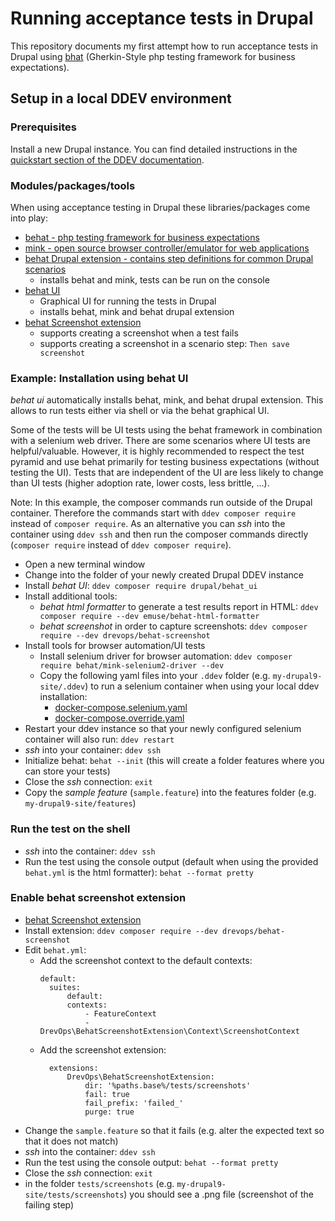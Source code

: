 # Running acceptance tests in Drupal

This repository documents my first attempt how to run acceptance tests in Drupal using [bhat](https://behat.org/) (Gherkin-Style php testing framework for business expectations).

## Setup in a local DDEV environment

### Prerequisites

Install a new Drupal instance. You can find detailed instructions in the [quickstart section of the DDEV documentation](https://ddev.readthedocs.io/en/latest/users/quickstart/).

### Modules/packages/tools

When using acceptance testing in Drupal these libraries/packages come into play:

- [behat - php testing framework for business expectations](https://behat.org/)
- [mink - open source browser controller/emulator for web applications](https://mink.behat.org/en/latest/)
- [behat Drupal extension - contains step definitions for common Drupal scenarios](https://behat-drupal-extension.readthedocs.io/en/stable/intro.html)
    - installs behat and mink, tests can be run on the console
- [behat UI](https://www.drupal.org/project/behat_ui)
    - Graphical UI for running the tests in Drupal
    - installs behat, mink and behat drupal extension
- [behat Screenshot extension](https://github.com/drevops/behat-screenshot)
    - supports creating a screenshot when a test fails
    - supports creating a screenshot in a scenario step: `Then save screenshot`

### Example: Installation using behat UI

*behat ui* automatically installs behat, mink, and behat drupal extension. This allows to run tests either via shell or via the behat graphical UI. 

Some of the tests will be UI tests using the behat framework in combination with a selenium web driver. There are some scenarios where UI tests are helpful/valuable. However, it is highly recommended to respect the test pyramid and use behat primarily for testing business expectations (without testing the UI). Tests that are independent of the UI are less likely to change than UI tests (higher adoption rate, lower costs, less brittle, ...).

Note: In this example, the composer commands run outside of the Drupal container. Therefore the commands start with `ddev composer require` instead of `composer require`. As an alternative you can *ssh* into the container using `ddev ssh` and then run the composer commands directly (`composer require` instead of `ddev composer require`).

- Open a new terminal window
- Change into the folder of your newly created Drupal DDEV instance
- Install *behat UI*: `ddev composer require drupal/behat_ui`
- Install additional tools:
    - *behat html formatter* to generate a test results report in HTML: `ddev composer require --dev emuse/behat-html-formatter`
    - *behat screenshot* in order to capture screenshots: `ddev composer require --dev drevops/behat-screenshot`
- Install tools for browser automation/UI tests
    - Install selenium driver for browser automation: `ddev composer require behat/mink-selenium2-driver --dev`
    - Copy the following yaml files into your `.ddev` folder (e.g. `my-drupal9-site/.ddev`) to run a selenium container when using your local ddev installation: 
        - [docker-compose.selenium.yaml](.ddev/docker-compose.selenium.yaml)
        - [docker-compose.override.yaml](.ddev/docker-compose.override.yaml)
- Restart your ddev instance so that your newly configured selenium container will also run: `ddev restart`
- *ssh* into your container: `ddev ssh`
- Initialize behat: `behat --init` (this will create a folder features where you can store your tests)
- Close the *ssh* connection: `exit`
- Copy the *sample feature* (`sample.feature`) into the features folder (e.g. `my-drupal9-site/features`)

### Run the test on the shell

- *ssh* into the container: `ddev ssh`
- Run the test using the console output (default when using the provided `behat.yml` is the html formatter): `behat --format pretty`

### Enable behat screenshot extension

- [behat Screenshot extension](https://github.com/drevops/behat-screenshot)
- Install extension: `ddev composer require --dev drevops/behat-screenshot`
- Edit `behat.yml`:
    - Add the screenshot context to the default contexts: 
      ```
      default:
        suites:
            default:
            contexts:
                - FeatureContext
                - DrevOps\BehatScreenshotExtension\Context\ScreenshotContext
      ```
    - Add the screenshot extension:
      ```
        extensions:
            DrevOps\BehatScreenshotExtension:
                dir: '%paths.base%/tests/screenshots'
                fail: true
                fail_prefix: 'failed_'
                purge: true
      ```
- Change the `sample.feature` so that it fails (e.g. alter the expected text so that it does not match)
- *ssh* into the container: `ddev ssh`
- Run the test using the console output: `behat --format pretty`
- Close the *ssh* connection: `exit`
- in the folder `tests/screenshots` (e.g. `my-drupal9-site/tests/screenshots`) you should see a .png file (screenshot of the failing step)